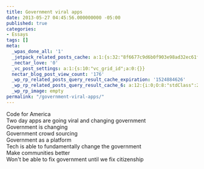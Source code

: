 ```yaml
---
title: Government viral apps
date: 2013-05-27 04:45:56.000000000 -05:00
published: true
categories:
- Essays
tags: []
meta:
  _wpas_done_all: '1'
  _jetpack_related_posts_cache: a:1:{s:32:"8f6677c9d6b0f903e98ad32ec61f8deb";a:2:{s:7:"expires";i:1470707158;s:7:"payload";a:3:{i:0;a:1:{s:2:"id";i:1305;}i:1;a:1:{s:2:"id";i:6939;}i:2;a:1:{s:2:"id";i:4783;}}}}
  _nectar_love: '0'
  _vc_post_settings: a:1:{s:10:"vc_grid_id";a:0:{}}
  nectar_blog_post_view_count: '176'
  _wp_rp_related_posts_query_result_cache_expiration: '1524884626'
  _wp_rp_related_posts_query_result_cache_6: a:12:{i:0;O:8:"stdClass":2:{s:7:"post_id";s:4:"1305";s:5:"score";s:17:"19.69752471095892";}i:1;O:8:"stdClass":2:{s:7:"post_id";s:3:"740";s:5:"score";s:18:"15.805704412764376";}i:2;O:8:"stdClass":2:{s:7:"post_id";s:3:"337";s:5:"score";s:18:"12.333703141382815";}i:3;O:8:"stdClass":2:{s:7:"post_id";s:4:"4873";s:5:"score";s:18:"11.772276335226124";}i:4;O:8:"stdClass":2:{s:7:"post_id";s:4:"2296";s:5:"score";s:18:"11.758338996482049";}i:5;O:8:"stdClass":2:{s:7:"post_id";s:3:"592";s:5:"score";s:18:"11.758338996482049";}i:6;O:8:"stdClass":2:{s:7:"post_id";s:2:"82";s:5:"score";s:18:"11.758338996482049";}i:7;O:8:"stdClass":2:{s:7:"post_id";s:4:"2911";s:5:"score";s:18:"10.961346119006999";}i:8;O:8:"stdClass":2:{s:7:"post_id";s:4:"1229";s:5:"score";s:18:"10.947408780254532";}i:9;O:8:"stdClass":2:{s:7:"post_id";s:3:"744";s:5:"score";s:18:"10.947408780254532";}i:10;O:8:"stdClass":2:{s:7:"post_id";s:3:"431";s:5:"score";s:17:"10.37204463536216";}i:11;O:8:"stdClass":2:{s:7:"post_id";s:3:"425";s:5:"score";s:17:"10.37204463536216";}}
  _wp_rp_image: empty
permalink: "/government-viral-apps/"
---
```

<p>Code for America<br />
Two day apps are going viral and changing government<br />
Government is changing<br />
Government crowd sourcing<br />
Government as a platform<br />
Tech is able to fundamentally change the government<br />
Make communities better<br />
Won't be able to fix government until we fix citizenship</p>
